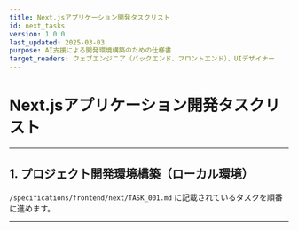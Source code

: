 ```yaml
---
title: Next.jsアプリケーション開発タスクリスト
id: next_tasks
version: 1.0.0
last_updated: 2025-03-03
purpose: AI支援による開発環境構築のための仕様書
target_readers: ウェブエンジニア（バックエンド、フロントエンド）、UIデザイナー
---
```


# Next.jsアプリケーション開発タスクリスト

---

## 1. プロジェクト開発環境構築（ローカル環境）

`/specifications/frontend/next/TASK_001.md` に記載されているタスクを順番に進めます。

---
